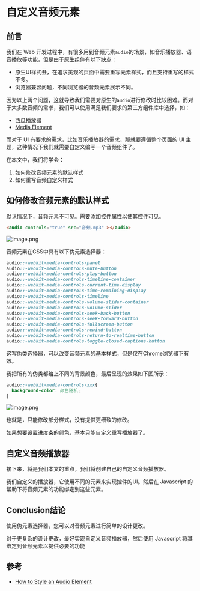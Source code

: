 
# 自定义音频元素

## 前言

我们在 Web 开发过程中，有很多用到音频元素`audio`的场景，如音乐播放器、语音播放等功能，但是由于原生组件有以下缺点：

- 原生UI样式丑，在追求美观的页面中需要重写元素样式，而且支持重写的样式不多。
- 浏览器兼容问题，不同浏览器的音频元素展示不同。


因为以上两个问题，这就导致我们需要对原生的`audio`进行修改时比较困难。而对于大多数音频的需求，我们可以使用满足我们要求的第三方组件库中选择，如：
- [西瓜播放器](https://v2.h5player.bytedance.com/music)
- [Media Element](https://github.com/mediaelement/mediaelement)

而对于 UI 有要求的需求，比如音乐播放器的需求，那就要遵循整个页面的 UI 主题，这种情况下我们就需要自定义编写一个音频组件了。

在本文中，我们将学会：

1. 如何修改音频元素的默认样式
2. 如何重写音频自定义样式

## 如何修改音频元素的默认样式

默认情况下，音频元素不可见。需要添加控件属性以使其控件可见。
``` html
<audio controls="true" src="音频.mp3" ></audio>
```

![image.png](https://s2.loli.net/2022/08/31/Z2e9CmKl3EkTgyb.png)

音频元素在CSS中具有以下伪元素选择器：

``` css
audio::-webkit-media-controls-panel
audio::-webkit-media-controls-mute-button
audio::-webkit-media-controls-play-button
audio::-webkit-media-controls-timeline-container
audio::-webkit-media-controls-current-time-display
audio::-webkit-media-controls-time-remaining-display
audio::-webkit-media-controls-timeline
audio::-webkit-media-controls-volume-slider-container
audio::-webkit-media-controls-volume-slider
audio::-webkit-media-controls-seek-back-button
audio::-webkit-media-controls-seek-forward-button
audio::-webkit-media-controls-fullscreen-button
audio::-webkit-media-controls-rewind-button
audio::-webkit-media-controls-return-to-realtime-button
audio::-webkit-media-controls-toggle-closed-captions-button
```

这写伪类选择器，可以改变音频元素的基本样式，但是仅在Chrome浏览器下有效。

我把所有的伪类都给上不同的背景颜色，最后呈现的效果如下图所示：
``` css
audio::-webkit-media-controls-xxx{
  background-color: 颜色随机;
}
```
![image.png](https://s2.loli.net/2022/08/31/SnqNdYxW5oQyTa1.png)

也就是，只能修改部分样式，没有提供更细致的修改。

如果想要设置进度条的颜色，基本只能自定义重写播放器了。

## 自定义音频播放器

接下来，将是我们本文的重点，我们将创建自己的自定义音频播放器。

我们自定义的播放器，它使用不同的元素来实现控件的UI。然后在 Javascript 的帮助下将音频元素的功能绑定到这些元素。


## Conclusion结论

使用伪元素选择器，您可以对音频元素进行简单的设计更改。

对于更复杂的设计更改，最好实现自定义音频播放器，然后使用 Javascript 将其绑定到音频元素以提供必要的功能

## 参考
- [How to Style an Audio Element](http音频元素在CSS中具有以下伪元素选择器：s://blog.shahednasser.com/how-to-style-an-audio-element/#using-pseudo-element-selectors)